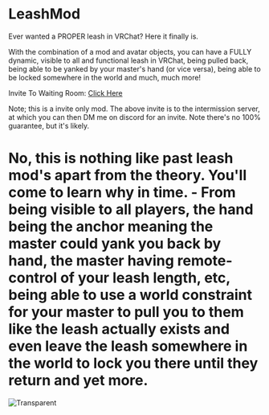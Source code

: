 # LeashMod
Ever wanted a PROPER leash in VRChat? Here it finally is.

With the combination of a mod and avatar objects, you can have a FULLY dynamic, visible to all and functional leash in VRChat, being pulled back, being able to be yanked by your master's hand (or vice versa), being able to be locked somewhere in the world and much, much more!

Invite To Waiting Room: [Click Here](https://discord.gg/PcSsUE5vFE)

Note; this is a invite only mod. The above invite is to the intermission server, at which you can then DM me on discord for an invite. Note there's no 100% guarantee, but it's likely.

# No, this is nothing like past leash mod's apart from the theory. You'll come to learn why in time. - From being visible to all players, the hand being the anchor meaning the master could yank you back by hand, the master having remote-control of your leash length, etc, being able to use a world constraint for your master to pull you to them like the leash actually exists and even leave the leash somewhere in the world to lock you there until they return and yet more.

![Transparent](https://user-images.githubusercontent.com/36628963/143236514-3f942d40-50ab-404f-a645-0dc3eddd8d90.png)
